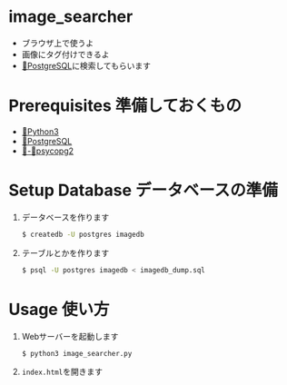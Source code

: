 # image_searcher
- ブラウザ上で使うよ
- 画像にタグ付けできるよ
- [🐘PostgreSQL](https://www.postgresql.org/)に検索してもらいます


# Prerequisites 準備しておくもの
- [🐍Python3](https://www.python.org/)
- [🐘PostgreSQL](https://www.postgresql.org/)
- [🐍-🐘psycopg2](http://initd.org/psycopg/)

# Setup Database データベースの準備
1. データベースを作ります
    ```bash
    $ createdb -U postgres imagedb
    ```
2. テーブルとかを作ります
    ```bash
    $ psql -U postgres imagedb < imagedb_dump.sql
    ```

# Usage 使い方

1. Webサーバーを起動します
    ```bash
    $ python3 image_searcher.py
    ```
2. `index.html`を開きます
